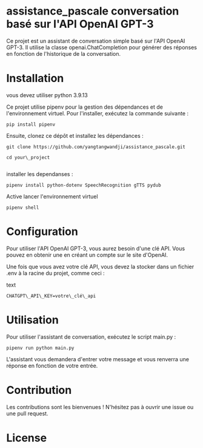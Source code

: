 # assistance_pascale conversation basé sur l'API OpenAI GPT-3

Ce projet est un assistant de conversation simple basé sur l'API OpenAI GPT-3. Il utilise la classe openai.ChatCompletion pour générer des réponses en fonction de l'historique de la conversation.

# Installation
vous devez utiliser python 3.9.13

Ce projet utilise pipenv pour la gestion des dépendances et de l'environnement virtuel. Pour l'installer, exécutez la commande suivante :

```
pip install pipenv
```

Ensuite, clonez ce dépôt et installez les dépendances :

```
git clone https://github.com/yangtangwandji/assistance_pascale.git

cd your\_project


```
installer les dependanses :
```
pipenv install python-dotenv SpeechRecognition gTTS pydub
```

Active lancer l'environnement virtuel

```
pipenv shell
```

# Configuration

Pour utiliser l'API OpenAI GPT-3, vous aurez besoin d'une clé API. Vous pouvez en obtenir une en créant un compte sur le site d'OpenAI.

Une fois que vous avez votre clé API, vous devez la stocker dans un fichier .env à la racine du projet, comme ceci :

text

```
CHATGPT\_API\_KEY=votre\_clé\_api
```

# Utilisation

Pour utiliser l'assistant de conversation, exécutez le script main.py :

```
pipenv run python main.py
```

L'assistant vous demandera d'entrer votre message et vous renverra une réponse en fonction de votre entrée.

# Contribution

Les contributions sont les bienvenues ! N'hésitez pas à ouvrir une issue ou une pull request.

# License

